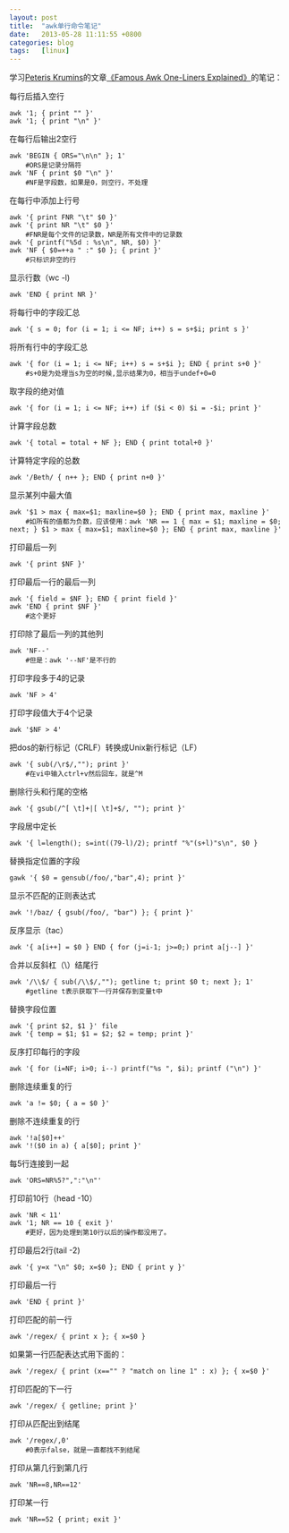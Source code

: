 ```yaml
---
layout: post
title:  "awk单行命令笔记"
date:   2013-05-28 11:11:55 +0800
categories: blog
tags:   [linux]
---
```

学习[Peteris Krumins][1]的文章[《Famous Awk One-Liners Explained》][2]的笔记：             

每行后插入空行

    awk '1; { print "" }'
    awk '1; { print "\n" }'

在每行后输出2空行

    awk 'BEGIN { ORS="\n\n" }; 1'
        #ORS是记录分隔符
    awk 'NF { print $0 "\n" }'
        #NF是字段数，如果是0，则空行，不处理

在每行中添加上行号

    awk '{ print FNR "\t" $0 }'
    awk '{ print NR "\t" $0 }'
        #FNR是每个文件的记录数，NR是所有文件中的记录数
    awk '{ printf("%5d : %s\n", NR, $0) }'
    awk 'NF { $0=++a " :" $0 }; { print }'
        #只标识非空的行

显示行数（wc -l)

    awk 'END { print NR }'

将每行中的字段汇总

    awk '{ s = 0; for (i = 1; i <= NF; i++) s = s+$i; print s }'

将所有行中的字段汇总

    awk '{ for (i = 1; i <= NF; i++) s = s+$i }; END { print s+0 }'
        #s+0是为处理当s为空的时候,显示结果为0，相当于undef+0=0

取字段的绝对值

    awk '{ for (i = 1; i <= NF; i++) if ($i < 0) $i = -$i; print }'

计算字段总数

    awk '{ total = total + NF }; END { print total+0 }'

计算特定字段的总数

    awk '/Beth/ { n++ }; END { print n+0 }'

显示某列中最大值

    awk '$1 > max { max=$1; maxline=$0 }; END { print max, maxline }'
        #如所有的值都为负数，应该使用：awk 'NR == 1 { max = $1; maxline = $0; next; } $1 > max { max=$1; maxline=$0 }; END { print max, maxline }'

打印最后一列

    awk '{ print $NF }'

打印最后一行的最后一列

    awk '{ field = $NF }; END { print field }'
    awk 'END { print $NF }'
        #这个更好

打印除了最后一列的其他列

    awk 'NF--'
        #但是：awk '--NF'是不行的

打印字段多于4的记录

    awk 'NF > 4'

打印字段值大于4个记录

    awk '$NF > 4'

把dos的新行标记（CRLF）转换成Unix新行标记（LF）

    awk '{ sub(/\r$/,""); print }'
        #在vi中输入ctrl+v然后回车，就是^M

删除行头和行尾的空格

    awk '{ gsub(/^[ \t]+|[ \t]+$/, ""); print }'

字段居中定长

    awk '{ l=length(); s=int((79-l)/2); printf "%"(s+l)"s\n", $0 }

替换指定位置的字段

    gawk '{ $0 = gensub(/foo/,"bar",4); print }'

显示不匹配的正则表达式

    awk '!/baz/ { gsub(/foo/, "bar") }; { print }'

反序显示（tac）

    awk '{ a[i++] = $0 } END { for (j=i-1; j>=0;) print a[j--] }'

合并以反斜杠（\）结尾行

    awk '/\\$/ { sub(/\\$/,""); getline t; print $0 t; next }; 1'
        #getline t表示获取下一行并保存到变量t中

替换字段位置

    awk '{ print $2, $1 }' file
    awk '{ temp = $1; $1 = $2; $2 = temp; print }'

反序打印每行的字段

    awk '{ for (i=NF; i>0; i--) printf("%s ", $i); printf ("\n") }'

删除连续重复的行

    awk 'a != $0; { a = $0 }'

删除不连续重复的行

    awk '!a[$0]++'
    awk '!($0 in a) { a[$0]; print }'

每5行连接到一起

    awk 'ORS=NR%5?",":"\n"'
    
打印前10行（head -10）

    awk 'NR < 11'
    awk '1; NR == 10 { exit }'
        #更好，因为处理到第10行以后的操作都没用了。

打印最后2行(tail -2)

    awk '{ y=x "\n" $0; x=$0 }; END { print y }'

打印最后一行

    awk 'END { print }'

打印匹配的前一行

    awk '/regex/ { print x }; { x=$0 }

如果第一行匹配表达式用下面的：

    awk '/regex/ { print (x=="" ? "match on line 1" : x) }; { x=$0 }'

打印匹配的下一行

    awk '/regex/ { getline; print }'

打印从匹配出到结尾

    awk '/regex/,0'
        #0表示false，就是一直都找不到结尾

打印从第几行到第几行

    awk 'NR==8,NR==12'

打印某一行

    awk 'NR==52 { print; exit }'
    


[1]:http://www.catonmat.net/about/
[2]:http://www.catonmat.net/blog/awk-one-liners-explained-part-one/